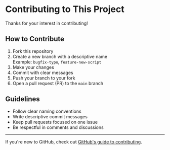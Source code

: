 # Contributing to This Project

Thanks for your interest in contributing!

## How to Contribute

1. Fork this repository
2. Create a new branch with a descriptive name  
   Example: `bugfix-typo`, `feature-new-script`
3. Make your changes
4. Commit with clear messages
5. Push your branch to your fork
6. Open a pull request (PR) to the `main` branch

## Guidelines

- Follow clear naming conventions
- Write descriptive commit messages
- Keep pull requests focused on one issue
- Be respectful in comments and discussions

---

If you're new to GitHub, check out [GitHub's guide to contributing](https://docs.github.com/en/get-started/quickstart/contributing-to-projects).
